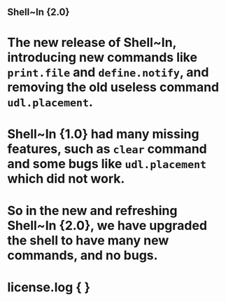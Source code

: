 ## Shell~In {2.0}

# The new release of Shell~In, introducing new commands like ` print.file `  and ` define.notify `, and removing the old useless command `udl.placement`.

# Shell~In {1.0} had many missing features, such as ` clear ` command and some bugs like ` udl.placement ` which did not work.

# So in the new and refreshing Shell~In {2.0}, we have upgraded the shell to have many new commands, and no bugs.

# license.log { }